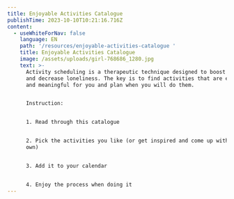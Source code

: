 ```yaml
---
title: Enjoyable Activities Catalogue
publishTime: 2023-10-10T10:21:16.716Z
content:
  - useWhiteForNav: false
    language: EN
    path: '/resources/enjoyable-activities-catalogue '
    title: Enjoyable Activities Catalogue
    image: /assets/uploads/girl-768686_1280.jpg
    text: >-
      Activity scheduling is a therapeutic technique designed to boost your mood
      and decrease loneliness. The key is to find activities that are enjoyable
      and meaningful for you and plan when you will do them.


      Instruction:


      1. Read through this catalogue 


      2. Pick the activities you like (or get inspired and come up with your
      own)


      3. Add it to your calendar


      4. Enjoy the process when doing it
---
```


